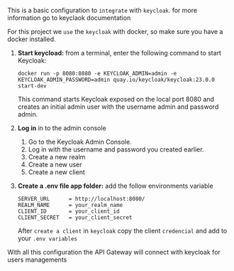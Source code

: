 This is a basic configuration to `integrate` with `keycloak`. for more information go to keyclaok documentation

For this project  we `use` the `keycloak` with docker, so make sure you have a docker installed.

1. **Start keycload:** from a terminal, enter the following command to start Keycloak:

    ```
    docker run -p 8080:8080 -e KEYCLOAK_ADMIN=admin -e KEYCLOAK_ADMIN_PASSWORD=admin quay.io/keycloak/keycloak:23.0.0 start-dev
    ```

    This command starts Keycloak exposed on the local port 8080 and creates an initial admin user with the username admin and password admin.

2. **Log in** in to the admin console

    1. Go to the Keycloak Admin Console.
    2. Log in with the username and password you created earlier.
    3. Create a new realm
    4. Create a new user
    5. Create a new client

3. **Create a .env file app folder:** add the follow environments variable

    ```
    SERVER_URL      = http://localhost:8080/
    REALM_NAME      = your_realm_name
    CLIENT_ID       = your_client_id
    CLIENT_SECRET   = your_client_secret
    ```

    After `create a client` in `keycloak` copy the client `credencial` and add to your `.env variables`

With all this configuration the API Gateway will connect with keycloak for users managements
